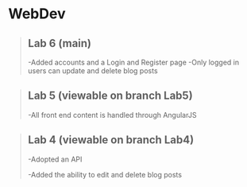 # WebDev
>## Lab 6 (main)
>-Added accounts and a Login and Register page
>-Only logged in users can update and delete blog posts

>## Lab 5 (viewable on branch Lab5)
>-All front end content is handled through AngularJS

>## Lab 4 (viewable on branch Lab4)
>-Adopted an API
>
>-Added the ability to edit and delete blog posts
